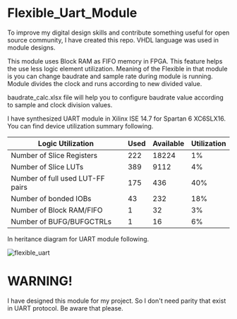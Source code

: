 # Flexible_Uart_Module
 To improve my digital design skills and contribute something useful for open source community, I have created this repo. VHDL language was used in module designs.
 
 This module uses Block RAM as FIFO memory in FPGA. This feature helps the use less logic element utilization. Meaning of the Flexible in that module is you can change baudrate and sample rate during module is running. Module divides the clock and runs according to new divided value.
 
baudrate_calc.xlsx file will help you to configure baudrate value according to sample and clock division values.
 
 I have synthesized UART module in Xilinx ISE 14.7 for Spartan 6 XC6SLX16. You can find device utilization summary following.
 
 | Logic Utilization                | Used | Available | Utilization |
 | -------------------------------- |------| ----------|-------------|
 | Number of Slice Registers        | 222  |18224      | 1%          |
 | Number of Slice LUTs             | 389  |9112       | 4%          |
 | Number of full used LUT-FF pairs | 175  |436        | 40%         |
 | Number of bonded IOBs            | 43   |232        | 18%         |
 | Number of Block RAM/FIFO         | 1    |32         | 3%          |
 | Number of BUFG/BUFGCTRLs         | 1    |16         | 6%          |

 In heritance diagram for UART module following.
 
![flexible_uart](https://user-images.githubusercontent.com/45585791/152695710-ec512817-6a29-49c6-92b2-1ce1012e5959.jpg)
 
# WARNING!
 I have designed this module for my project. So I don't need parity that exist in UART protocol. Be aware that please. 
